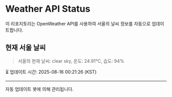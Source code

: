 
# Weather API Status

이 리포지토리는 OpenWeather API를 사용하여 서울의 날씨 정보를 자동으로 업데이트합니다.

## 현재 서울 날씨
> 서울의 현재 날씨: clear sky, 온도: 24.91°C, 습도: 94%

⏳ 업데이트 시간: 2025-08-16 00:21:26 (KST)

---
자동 업데이트 봇에 의해 관리됩니다.
